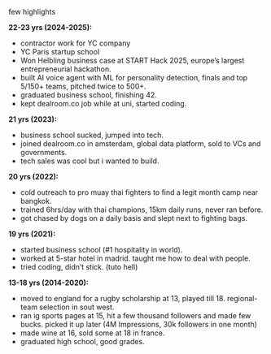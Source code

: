few highlights

**22-23 yrs (2024-2025):**  
- contractor work for YC company
- YC Paris startup school
- Won Helbling business case at START Hack 2025, europe’s largest entrepreneurial hackathon.
- built AI voice agent with ML for personality detection, finals and top 5/150+ teams, pitched twice to 500+.
- graduated business school, finishing 42.  
- kept dealroom.co job while at uni, started coding.  

**21 yrs (2023):**  
- business school sucked, jumped into tech.
- joined dealroom.co in amsterdam, global data platform, sold to VCs and governments.
- tech sales was cool but i wanted to build.
  
**20 yrs (2022):**  
- cold outreach to pro muay thai fighters to find a legit month camp near bangkok.
- trained 6hrs/day with thai champions, 15km daily runs, never ran before.
- got chased by dogs on a daily basis and slept next to fighting bags.

**19 yrs (2021):**  
- started business school (#1 hospitality in world).  
- worked at 5-star hotel in madrid. taught me how to deal with people.
- tried coding, didn’t stick. (tuto hell)

**13-18 yrs (2014-2020):**  
- moved to england for a rugby scholarship at 13, played till 18. regional-team selection in sout west.  
- ran ig sports pages at 15, hit a few thousand followers and made few bucks. picked it up later (4M Impressions, 30k followers in one month)
- made wine at 16, sold some at 18 in france.  
- graduated high school, good grades.
